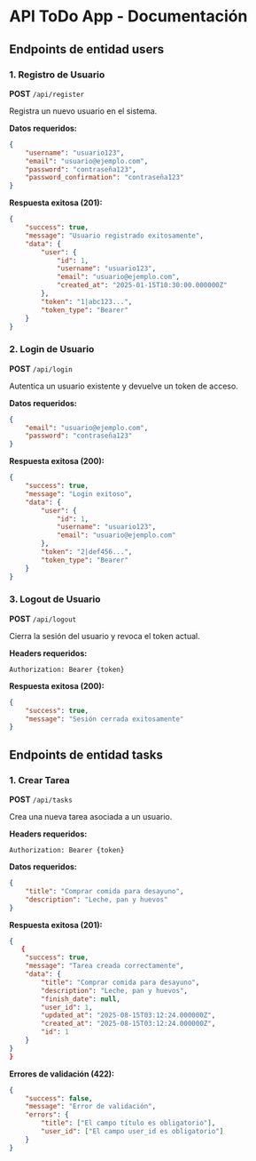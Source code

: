 # API ToDo App - Documentación

## Endpoints de entidad users

### 1. Registro de Usuario
**POST** `/api/register`

Registra un nuevo usuario en el sistema.

**Datos requeridos:**
```json
{
    "username": "usuario123",
    "email": "usuario@ejemplo.com",
    "password": "contraseña123",
    "password_confirmation": "contraseña123"
}
```

**Respuesta exitosa (201):**
```json
{
    "success": true,
    "message": "Usuario registrado exitosamente",
    "data": {
        "user": {
            "id": 1,
            "username": "usuario123",
            "email": "usuario@ejemplo.com",
            "created_at": "2025-01-15T10:30:00.000000Z"
        },
        "token": "1|abc123...",
        "token_type": "Bearer"
    }
}
```

### 2. Login de Usuario
**POST** `/api/login`

Autentica un usuario existente y devuelve un token de acceso.

**Datos requeridos:**
```json
{
    "email": "usuario@ejemplo.com",
    "password": "contraseña123"
}
```

**Respuesta exitosa (200):**
```json
{
    "success": true,
    "message": "Login exitoso",
    "data": {
        "user": {
            "id": 1,
            "username": "usuario123",
            "email": "usuario@ejemplo.com"
        },
        "token": "2|def456...",
        "token_type": "Bearer"
    }
}
```

### 3. Logout de Usuario
**POST** `/api/logout`

Cierra la sesión del usuario y revoca el token actual.

**Headers requeridos:**
```
Authorization: Bearer {token}
```

**Respuesta exitosa (200):**
```json
{
    "success": true,
    "message": "Sesión cerrada exitosamente"
}
```

## Endpoints de entidad tasks

### 1. Crear Tarea
**POST** `/api/tasks`

Crea una nueva tarea asociada a un usuario.

**Headers requeridos:**
```
Authorization: Bearer {token}
```

**Datos requeridos:**
```json
{
    "title": "Comprar comida para desayuno",
    "description": "Leche, pan y huevos"
}
```

**Respuesta exitosa (201):**
```json
{
   {
    "success": true,
    "message": "Tarea creada correctamente",
    "data": {
        "title": "Comprar comida para desayuno",
        "description": "Leche, pan y huevos",
        "finish_date": null,
        "user_id": 1,
        "updated_at": "2025-08-15T03:12:24.000000Z",
        "created_at": "2025-08-15T03:12:24.000000Z",
        "id": 1
    }
}
}
```
**Errores de validación (422):**
```json
{
    "success": false,
    "message": "Error de validación",
    "errors": {
        "title": ["El campo título es obligatorio"],
        "user_id": ["El campo user_id es obligatorio"]
    }
}
```